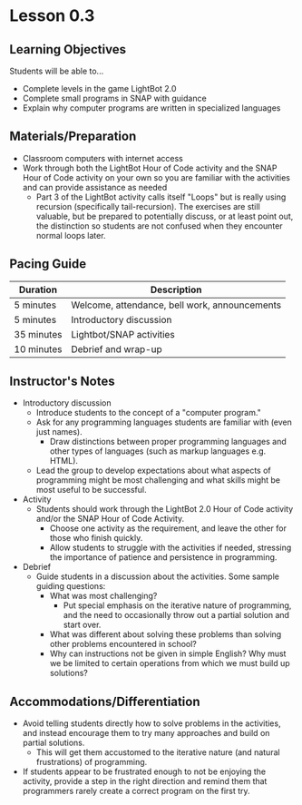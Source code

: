 # Lesson 0.3

## Learning Objectives
Students will be able to...
* Complete levels in the game LightBot 2.0
* Complete small programs in SNAP with guidance
* Explain why computer programs are written in specialized languages

## Materials/Preparation
* Classroom computers with internet access 
* Work through both the LightBot Hour of Code activity and the SNAP Hour of Code activity on your own so you are familiar with the activities and can provide assistance as needed
  * Part 3 of the LightBot activity calls itself "Loops" but is really using recursion (specifically tail-recursion). The exercises are still valuable, but be prepared to potentially discuss, or at least point out, the distinction so students are not confused when they encounter normal loops later.


## Pacing Guide

| Duration | Description |
| -- | -- |
| 5 minutes | Welcome, attendance, bell work, announcements   |
| 5 minutes | Introductory discussion |
| 35 minutes | Lightbot/SNAP activities |
| 10 minutes | Debrief and wrap-up |


## Instructor's Notes

* Introductory discussion
  * Introduce students to the concept of a "computer program."
  * Ask for any programming languages students are familiar with (even just names).
    * Draw distinctions between proper programming languages and other types of languages (such as markup languages e.g. HTML).
  * Lead the group to develop expectations about what aspects of programming might be most challenging and what skills might be most useful to be successful.
* Activity
  * Students should work through the LightBot 2.0 Hour of Code activity and/or the SNAP Hour of Code Activity.
    * Choose one activity as the requirement, and leave the other for those who finish quickly.
    * Allow students to struggle with the activities if needed, stressing the importance of patience and persistence in programming.
* Debrief
  * Guide students in a discussion about the activities. Some sample guiding questions:
    * What was most challenging?
       * Put special emphasis on the iterative nature of programming, and the need to occasionally throw out a partial solution and start over.
    * What was different about solving these problems than solving other problems encountered in school?
    * Why can instructions not be given in simple English? Why must we be limited to certain operations from which we must build up solutions?

## Accommodations/Differentiation
* Avoid telling students directly how to solve problems in the activities, and instead encourage them to try many approaches and build on partial solutions.
  * This will get them accustomed to the iterative nature (and natural frustrations) of programming.
* If students appear to be frustrated enough to not be enjoying the activity, provide a step in the right direction and remind them that programmers rarely create a correct program on the first try.
